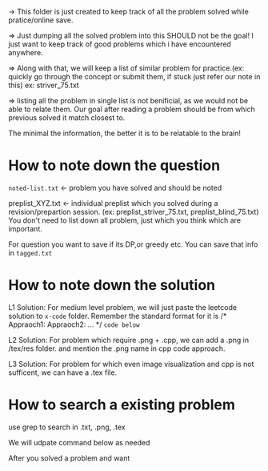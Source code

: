-> This folder is just created to keep track of all the problem solved while pratice/online save.

=> Just dumping all the solved problem into this SHOULD not be the goal!
I just want to keep track of good problems which i have encountered anywhere.

=> Along with that, we will keep a list of similar problem for practice.(ex: quickly go through the concept or submit them, if stuck just refer our note in this)
ex: striver_75.txt

=> listing all the problem in single list is not benificial, as we would not be able to relate them. Our goal after reading a problem should be from which previous solved it match closest to.

The minimal the information, the better it is to be relatable to the brain!


# How to note down the question
`noted-list.txt` <- problem you have solved and should be noted

preplist_XYZ.txt <- individual preplist which you solved during a revision/prepartion session. (ex: preplist_striver_75.txt, preplist_blind_75.txt)
    You don't need to list down all problem, just which you think which are important.

For question you want to save if its DP,or greedy etc. You can save that info in `tagged.txt` 

# How to note down the solution

L1 Solution: For medium level problem, we will just paste the leetcode solution to `x-code` folder.
    Remember the standard format for it is
    /* 
    Appraoch1:
    Appraoch2:
    ...
    */
    `code below`

L2 Solution: For problem which require .png + .cpp, we can add a .png in /tex/res folder.
and mention the .png name in cpp code approach.

L3 Solution: For problem for which even image visualization and cpp is not sufficent, we can have a .tex file.

# How to search a existing problem
use grep to search in .txt, .png, .tex

We will udpate command below as needed





After you solved a problem and want 

